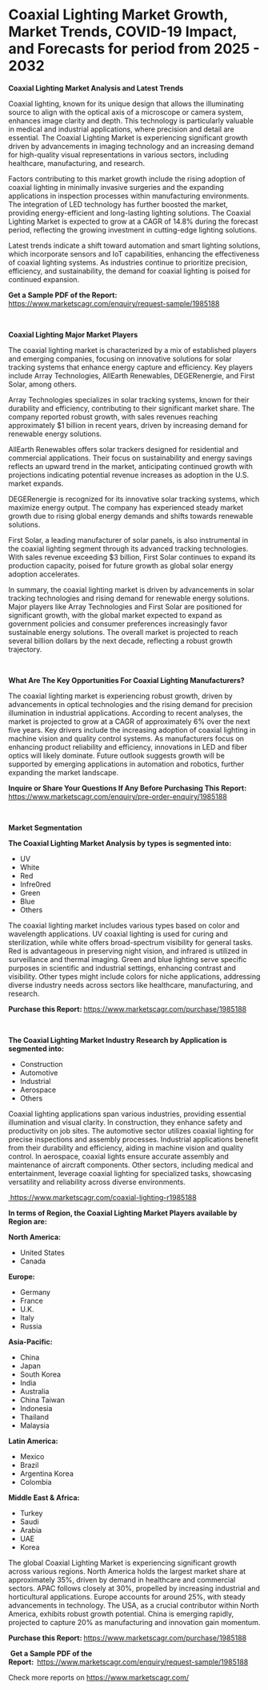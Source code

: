 <p><h1>Coaxial Lighting Market Growth, Market Trends, COVID-19 Impact, and Forecasts for period from 2025 - 2032</h1></p><p><strong>Coaxial Lighting Market Analysis and Latest Trends</strong></p>
<p><p>Coaxial lighting, known for its unique design that allows the illuminating source to align with the optical axis of a microscope or camera system, enhances image clarity and depth. This technology is particularly valuable in medical and industrial applications, where precision and detail are essential. The Coaxial Lighting Market is experiencing significant growth driven by advancements in imaging technology and an increasing demand for high-quality visual representations in various sectors, including healthcare, manufacturing, and research.</p><p>Factors contributing to this market growth include the rising adoption of coaxial lighting in minimally invasive surgeries and the expanding applications in inspection processes within manufacturing environments. The integration of LED technology has further boosted the market, providing energy-efficient and long-lasting lighting solutions. The Coaxial Lighting Market is expected to grow at a CAGR of 14.8% during the forecast period, reflecting the growing investment in cutting-edge lighting solutions.</p><p>Latest trends indicate a shift toward automation and smart lighting solutions, which incorporate sensors and IoT capabilities, enhancing the effectiveness of coaxial lighting systems. As industries continue to prioritize precision, efficiency, and sustainability, the demand for coaxial lighting is poised for continued expansion.</p></p>
<p><strong>Get a Sample PDF of the Report:&nbsp;</strong> <a href="https://www.marketscagr.com/enquiry/request-sample/1985188?utm_campaign=2342&utm_medium=2&utm_source=Github&utm_content=ia&utm_term=10022025&utm_id=coaxial-lighting">https://www.marketscagr.com/enquiry/request-sample/1985188</a></p>
<p>&nbsp;</p>
<p><strong>Coaxial Lighting Major Market Players</strong></p>
<p><p>The coaxial lighting market is characterized by a mix of established players and emerging companies, focusing on innovative solutions for solar tracking systems that enhance energy capture and efficiency. Key players include Array Technologies, AllEarth Renewables, DEGERenergie, and First Solar, among others.</p><p>Array Technologies specializes in solar tracking systems, known for their durability and efficiency, contributing to their significant market share. The company reported robust growth, with sales revenues reaching approximately $1 billion in recent years, driven by increasing demand for renewable energy solutions.</p><p>AllEarth Renewables offers solar trackers designed for residential and commercial applications. Their focus on sustainability and energy savings reflects an upward trend in the market, anticipating continued growth with projections indicating potential revenue increases as adoption in the U.S. market expands.</p><p>DEGERenergie is recognized for its innovative solar tracking systems, which maximize energy output. The company has experienced steady market growth due to rising global energy demands and shifts towards renewable solutions. </p><p>First Solar, a leading manufacturer of solar panels, is also instrumental in the coaxial lighting segment through its advanced tracking technologies. With sales revenue exceeding $3 billion, First Solar continues to expand its production capacity, poised for future growth as global solar energy adoption accelerates.</p><p>In summary, the coaxial lighting market is driven by advancements in solar tracking technologies and rising demand for renewable energy solutions. Major players like Array Technologies and First Solar are positioned for significant growth, with the global market expected to expand as government policies and consumer preferences increasingly favor sustainable energy solutions. The overall market is projected to reach several billion dollars by the next decade, reflecting a robust growth trajectory.</p></p>
<p>&nbsp;</p>
<p><strong>What Are The Key Opportunities For Coaxial Lighting Manufacturers?</strong></p>
<p><p>The coaxial lighting market is experiencing robust growth, driven by advancements in optical technologies and the rising demand for precision illumination in industrial applications. According to recent analyses, the market is projected to grow at a CAGR of approximately 6% over the next five years. Key drivers include the increasing adoption of coaxial lighting in machine vision and quality control systems. As manufacturers focus on enhancing product reliability and efficiency, innovations in LED and fiber optics will likely dominate. Future outlook suggests growth will be supported by emerging applications in automation and robotics, further expanding the market landscape.</p></p>
<p><strong>Inquire or Share Your Questions If Any Before Purchasing This Report:</strong> <a href="https://www.marketscagr.com/enquiry/pre-order-enquiry/1985188?utm_campaign=2342&utm_medium=2&utm_source=Github&utm_content=ia&utm_term=10022025&utm_id=coaxial-lighting">https://www.marketscagr.com/enquiry/pre-order-enquiry/1985188</a></p>
<p>&nbsp;</p>
<p><strong>Market Segmentation</strong></p>
<p><strong>The Coaxial Lighting Market Analysis by types is segmented into:</strong></p>
<p><ul><li>UV</li><li>White</li><li>Red</li><li>Infre0red</li><li>Green</li><li>Blue</li><li>Others</li></ul></p>
<p><p>The coaxial lighting market includes various types based on color and wavelength applications. UV coaxial lighting is used for curing and sterilization, while white offers broad-spectrum visibility for general tasks. Red is advantageous in preserving night vision, and infrared is utilized in surveillance and thermal imaging. Green and blue lighting serve specific purposes in scientific and industrial settings, enhancing contrast and visibility. Other types might include colors for niche applications, addressing diverse industry needs across sectors like healthcare, manufacturing, and research.</p></p>
<p><strong>Purchase this Report:&nbsp;</strong><a href="https://www.marketscagr.com/purchase/1985188?utm_campaign=2342&utm_medium=2&utm_source=Github&utm_content=ia&utm_term=10022025&utm_id=coaxial-lighting">https://www.marketscagr.com/purchase/1985188</a></p>
<p>&nbsp;</p>
<p><strong>The Coaxial Lighting Market Industry Research by Application is segmented into:</strong></p>
<p><ul><li>Construction</li><li>Automotive</li><li>Industrial</li><li>Aerospace</li><li>Others</li></ul></p>
<p><p>Coaxial lighting applications span various industries, providing essential illumination and visual clarity. In construction, they enhance safety and productivity on job sites. The automotive sector utilizes coaxial lighting for precise inspections and assembly processes. Industrial applications benefit from their durability and efficiency, aiding in machine vision and quality control. In aerospace, coaxial lights ensure accurate assembly and maintenance of aircraft components. Other sectors, including medical and entertainment, leverage coaxial lighting for specialized tasks, showcasing versatility and reliability across diverse environments.</p></p>
<p><a href="https://www.marketscagr.com/coaxial-lighting-r1985188?utm_campaign=2342&utm_medium=2&utm_source=Github&utm_content=ia&utm_term=10022025&utm_id=coaxial-lighting">&nbsp;https://www.marketscagr.com/coaxial-lighting-r1985188</a></p>
<p><strong>In terms of Region, the Coaxial Lighting Market Players available by Region are:</strong></p>
<p>
    <p> <strong> North America: </strong>
        <ul>
            <li>United States</li>
            <li>Canada</li>
        </ul>
        </p> 
    <p> <strong> Europe: </strong>
        <ul>
            <li>Germany</li>
            <li>France</li>
            <li>U.K.</li>
            <li>Italy</li>
            <li>Russia</li>
        </ul>
        </p> 
    <p> <strong> Asia-Pacific: </strong>
        <ul>
            <li>China</li>
            <li>Japan</li>
            <li>South Korea</li>
            <li>India</li>
            <li>Australia</li>
            <li>China Taiwan</li>
            <li>Indonesia</li>
            <li>Thailand</li>
            <li>Malaysia</li>
        </ul>
        </p> 
    <p> <strong> Latin America: </strong>
        <ul>
            <li>Mexico</li>
            <li>Brazil</li>
            <li>Argentina Korea</li>
            <li>Colombia</li>
        </ul>
        </p> 
    <p> <strong> Middle East & Africa: </strong>
        <ul>
            <li>Turkey</li>
            <li>Saudi</li>
            <li>Arabia</li>
            <li>UAE</li>
            <li>Korea</li>
        </ul>
    </p>
    </p>
<p><p>The global Coaxial Lighting Market is experiencing significant growth across various regions. North America holds the largest market share at approximately 35%, driven by demand in healthcare and commercial sectors. APAC follows closely at 30%, propelled by increasing industrial and horticultural applications. Europe accounts for around 25%, with steady advancements in technology. The USA, as a crucial contributor within North America, exhibits robust growth potential. China is emerging rapidly, projected to capture 20% as manufacturing and innovation gain momentum.</p></p>
<p><strong>Purchase this Report: </strong><a href="https://www.marketscagr.com/purchase/1985188?utm_campaign=2342&utm_medium=2&utm_source=Github&utm_content=ia&utm_term=10022025&utm_id=coaxial-lighting">https://www.marketscagr.com/purchase/1985188</a></p>
<p>&nbsp;<strong>Get a Sample PDF of the Report:&nbsp;&nbsp;</strong><a href="https://www.marketscagr.com/enquiry/request-sample/1985188?utm_campaign=2342&utm_medium=2&utm_source=Github&utm_content=ia&utm_term=10022025&utm_id=coaxial-lighting">https://www.marketscagr.com/enquiry/request-sample/1985188</a></p>
<p><strong></strong></p>
<p>Check more reports on <a href="https://www.marketscagr.com/?utm_campaign=2342&utm_medium=2&utm_source=Github&utm_content=ia&utm_term=10022025&utm_id=coaxial-lighting">https://www.marketscagr.com/</a></p>